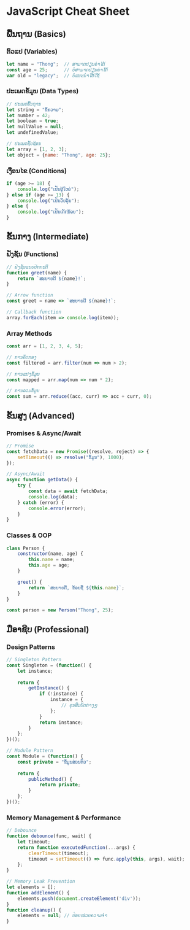 # JavaScript Cheat Sheet

## ພື້ນຖານ (Basics)
### ຕົວແປ (Variables)
```javascript
let name = "Thong";  // ສາມາດປ່ຽນຄ່າໄດ້
const age = 25;      // ບໍ່ສາມາດປ່ຽນຄ່າໄດ້
var old = "legacy";  // ບໍ່ແນະນຳໃຫ້ໃຊ້
```

### ປະເພດຂໍ້ມູນ (Data Types)
```javascript
// ປະເພດພື້ນຖານ
let string = "ຂໍ້ຄວາມ";
let number = 42;
let boolean = true;
let nullValue = null;
let undefinedValue;

// ປະເພດຊັບຊ້ອນ
let array = [1, 2, 3];
let object = {name: "Thong", age: 25};
```

### ເງື່ອນໄຂ (Conditions)
```javascript
if (age >= 18) {
    console.log("ເປັນຜູ້ໃຫຍ່");
} else if (age >= 13) {
    console.log("ເປັນວັຍລຸ້ນ");
} else {
    console.log("ເປັນເດັກນ້ອຍ");
}
```

## ຂັ້ນກາງ (Intermediate)
### ຟັງຊັ່ນ (Functions)
```javascript
// ຟັງຊັ່ນແບບປົກກະຕິ
function greet(name) {
    return `ສະບາຍດີ ${name}!`;
}

// Arrow function
const greet = name => `ສະບາຍດີ ${name}!`;

// Callback function
array.forEach(item => console.log(item));
```

### Array Methods
```javascript
const arr = [1, 2, 3, 4, 5];

// ການຄັດກອງ
const filtered = arr.filter(num => num > 2);

// ການແປງຂໍ້ມູນ
const mapped = arr.map(num => num * 2);

// ການລວມຂໍ້ມູນ
const sum = arr.reduce((acc, curr) => acc + curr, 0);
```

## ຂັ້ນສູງ (Advanced)
### Promises & Async/Await
```javascript
// Promise
const fetchData = new Promise((resolve, reject) => {
    setTimeout(() => resolve("ຂໍ້ມູນ"), 1000);
});

// Async/Await
async function getData() {
    try {
        const data = await fetchData;
        console.log(data);
    } catch (error) {
        console.error(error);
    }
}
```

### Classes & OOP
```javascript
class Person {
    constructor(name, age) {
        this.name = name;
        this.age = age;
    }

    greet() {
        return `ສະບາຍດີ, ຂ້ອຍຊື່ ${this.name}`;
    }
}

const person = new Person("Thong", 25);
```

## ມືອາຊີບ (Professional)
### Design Patterns
```javascript
// Singleton Pattern
const Singleton = (function() {
    let instance;
    
    return {
        getInstance() {
            if (!instance) {
                instance = {
                    // ຄຸນສົມບັດຕ່າງໆ
                };
            }
            return instance;
        }
    };
})();

// Module Pattern
const Module = (function() {
    const private = "ຂໍ້ມູນສ່ວນຕົວ";
    
    return {
        publicMethod() {
            return private;
        }
    };
})();
```

### Memory Management & Performance
```javascript
// Debounce
function debounce(func, wait) {
    let timeout;
    return function executedFunction(...args) {
        clearTimeout(timeout);
        timeout = setTimeout(() => func.apply(this, args), wait);
    };
}

// Memory Leak Prevention
let elements = [];
function addElement() {
    elements.push(document.createElement('div'));
}
function cleanup() {
    elements = null; // ປ່ອຍໜ່ວຍຄວາມຈຳ
}
```